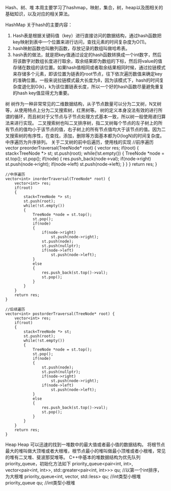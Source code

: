 Hash、树、堆
本周主要学习了hashmap，映射，集合，树，heap以及图相关的基础知识，以及对应的相关算法。

HashMap
关于hash的主要内容：
1. Hash表是根据关键码值（key）进行直接访问的数据结构，通过hash函数把key映射到表中一个位置来进行访问，查找元素的时间复杂度为O(1)。
2. hash映射函数也叫散列函数，存放记录的数组叫做哈希表。
3. hash表的做法，就是把key值通过设定的hash函数转换成一个int数字，然后将该数字对数组长度进行取余，取余结果即为数组的下标，然后将value的值存储在数组的该位置。如果hash值相同或者取余结果相同时候，通过拉链模式来存储多个元素，即该位置为链表的root节点，往下依次遍历数值来确定key的准确位置。一般来说拉链模式最大长度为8，因为该模式下，hash的时间复杂度退化到O(k)，k为该位置链表长度，所以一个好的hash函数尽量避免重复的hash key值显得尤为重要。


树
树作为一种非常常见的二维数据结构，从子节点数量可以分为二叉树，N叉树等，从使用特点上分为二叉搜索树，红黑树等。
树的定义本身没法有效的进行所谓的循环，而且树对于父节点与子节点处理方式基本一致，所以树一般使用递归算法来进行实现。
二叉搜索树也叫二叉排序树，指二叉树每个节点的左子树上的所有节点的值均小于该节点的值，右子树上的所有节点值均大于该节点的值。因为二叉搜索树的有序性，在查找，添加，删除等方面基本都为O(logN)的时间复杂度。中序遍历为升序排列。
关于二叉树的前中后遍历，使用栈的实现
//前序遍历
    vector<int> preorderTraversal(TreeNode* root) {
        vector<int> res;
        if(root)
        {
            stack<TreeNode *> st;
            st.push(root);
            while(!st.empty())
            {
                TreeNode *node = st.top();
                st.pop();
                if(node)
                {
                    res.push_back(node->val);
                    if(node->right)
                        st.push(node->right);
                    if(node->left)
                        st.push(node->left);
                }
            }
        }
        return res;
    }

    //中序遍历
    vector<int> inorderTraversal(TreeNode* root) {
        vector<int> res;
        if(root)
        {
            stack<TreeNode *> st;
            st.push(root);
            while(!st.empty())
            {
                TreeNode *node = st.top();
                st.pop();
                if(node)
                {
                    if(node->right)
                        st.push(node->right);
                    st.push(node);
                    st.push(nullptr);
                    if(node->left)
                        st.push(node->left);
                }
                else
                {
                    res.push_back(st.top()->val);
                    st.pop();
                }
            }
        }
        return res;
    }

    //后续遍历
    vector<int> postorderTraversal(TreeNode* root) {
        vector<int> res;
        if(root)
        {
            stack<TreeNode *> st;
            st.push(root);
            while(!st.empty())
            {
                TreeNode *node = st.top();
                st.pop();
                if(node)
                {
                    st.push(node);
                    st.push(nullptr);
                    if(node->right)
                        st.push(node->right);
                    if(node->left)
                        st.push(node->left);
                }
                else
                {
                    res.push_back(st.top()->val);
                    st.pop();
                }
            }
        }
        return res;
    }

Heap
Heap 可以迅速的找到一堆数中的最大值或者最小值的数据结构。
将根节点最大的堆叫做大顶堆或者大根堆，根节点最小的堆叫做最小顶堆或者小根堆，常见的堆有二叉堆、斐波那契堆等。
C++中基本的堆数据结构为优先队列priority_queue，初始化方法如下
priority_queue<pair<int, int>, vector<pair<int, int>>, std::greater<pair<int, int>>> qu; //以第一个int排序，为大根堆
priority_queue<int, vector<int>, std::less<int>> qu; //int类型小根堆
priority_queue<int> qu;  //int类型小根堆
